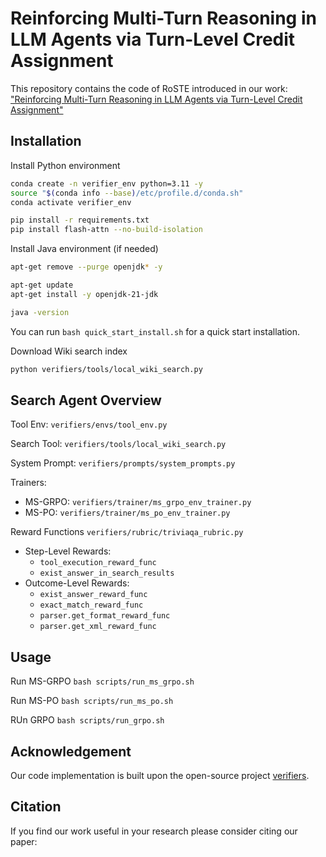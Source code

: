 # Reinforcing Multi-Turn Reasoning in LLM Agents via Turn-Level Credit Assignment

This repository contains the code of RoSTE introduced in our work: ["Reinforcing Multi-Turn Reasoning in LLM Agents via Turn-Level Credit Assignment"]()

## Installation

Install Python environment
```bash
conda create -n verifier_env python=3.11 -y
source "$(conda info --base)/etc/profile.d/conda.sh"
conda activate verifier_env

pip install -r requirements.txt
pip install flash-attn --no-build-isolation
```

Install Java environment (if needed)
```bash
apt-get remove --purge openjdk* -y

apt-get update
apt-get install -y openjdk-21-jdk

java -version
```

You can run `bash quick_start_install.sh` for a quick start installation.

Download Wiki search index 
```bash
python verifiers/tools/local_wiki_search.py
```

## Search Agent Overview

Tool Env: `verifiers/envs/tool_env.py`

Search Tool: `verifiers/tools/local_wiki_search.py`

System Prompt: `verifiers/prompts/system_prompts.py`

Trainers:
- MS-GRPO: `verifiers/trainer/ms_grpo_env_trainer.py`
- MS-PO: `verifiers/trainer/ms_po_env_trainer.py`

Reward Functions `verifiers/rubric/triviaqa_rubric.py`
- Step-Level Rewards:
    - `tool_execution_reward_func`
    - `exist_answer_in_search_results`
- Outcome-Level Rewards:
    - `exist_answer_reward_func`
    - `exact_match_reward_func`
    - `parser.get_format_reward_func`
    - `parser.get_xml_reward_func`



## Usage


Run MS-GRPO `bash scripts/run_ms_grpo.sh`


Run MS-PO `bash scripts/run_ms_po.sh`


RUn GRPO `bash scripts/run_grpo.sh`



## Acknowledgement

Our code implementation is built upon the open-source project [verifiers](https://github.com/willccbb/verifiers).

## Citation

If you find our work useful in your research please consider citing our paper:
```

```